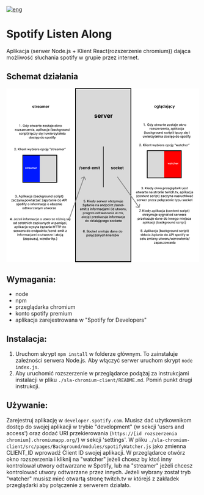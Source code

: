 [![eng](https://img.shields.io/badge/lang-eng-blue.svg)](https://github.com/ukashu/sla-public/blob/main/README.md)
# Spotify Listen Along
Aplikacja (serwer Node.js + Klient React(rozszerzenie chromium)) dająca możliwość słuchania spotify w grupie przez internet.
## Schemat działania
![SLA diagram](./SLAdiagramPL.png)
## Wymagania:
<ul>
  <li>node</li>
  <li>npm</li>
  <li>przeglądarka chromium</li>
  <li>konto spotify premium</li>
  <li>aplikacja zarejestrowana w "Spotify for Developers"</li>
</ul>

## Instalacja:

1. Uruchom skrypt ```npm install``` w folderze głównym. To zainstaluje zależności serwera Node.js. Aby włączyć serwer uruchom skrypt ```node index.js```.
2. Aby uruchomić rozszerzenie w przeglądarce podążaj za instrukcjami instalacji w pliku ```./sla-chromium-client/README.md```. Pomiń punkt drugi instrukcji.

## Używanie:
Zarejestruj aplikację w ```developer.spotify.com```. Musisz dać użytkownikom dostęp do swojej aplikacji w trybie "development" (w sekcji 'users and access') oraz dodać URI przekierowania (```https://[id rozszerzenia chromium].chromiumapp.org/```) w sekcji 'settings'.
W pliku ```./sla-chromium-client/src/pages/Background/modules/spotifyWatcher.js``` jako zmienna CLIENT_ID wprowadź Client ID swojej aplikacji. W przeglądarce otwórz okno rozszerzenia i kliknij na "watcher" jeżeli chcesz by ktoś inny kontrolował utwory odtwarzane w Spotify, lub na "streamer" jeżeli chcesz kontrolować utwory odtwarzane przez innych. Jeżeli wybrany został tryb "watcher" musisz mieć otwartą stronę twitch.tv w którejś z zakładek przeglądarki aby połączenie z serwerem działało. 